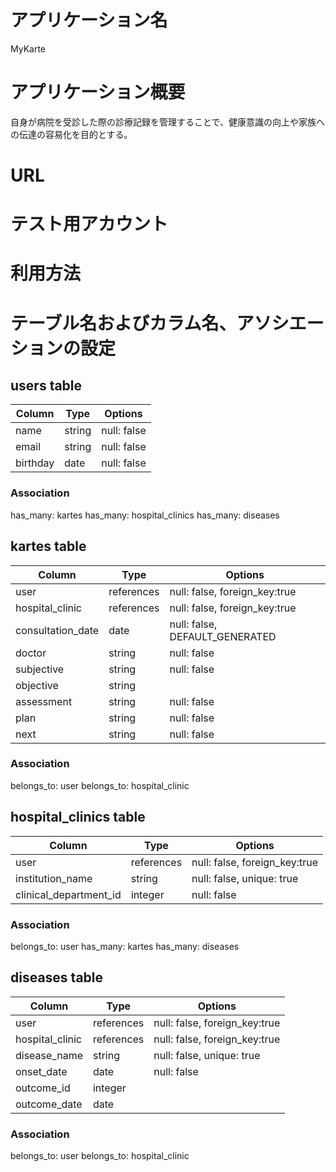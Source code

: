 # アプリケーション名
MyKarte

# アプリケーション概要
自身が病院を受診した際の診療記録を管理することで、健康意識の向上や家族への伝達の容易化を目的とする。

# URL

# テスト用アカウント

# 利用方法


# テーブル名およびカラム名、アソシエーションの設定
## users table
| Column   | Type   | Options     |
| -------- | ------ | ----------- |
| name     | string | null: false |
| email    | string | null: false |
| birthday | date   | null: false |

### Association
has_many: kartes
has_many: hospital_clinics
has_many: diseases

## kartes table
| Column            | Type       | Options                       |
| ----------------- | ---------- | ----------------------------- |
| user              | references | null: false, foreign_key:true |
| hospital_clinic   | references | null: false, foreign_key:true |
| consultation_date | date       | null: false, DEFAULT_GENERATED|
| doctor            | string     | null: false                   |
| subjective        | string     | null: false                   |
| objective         | string     |                               |
| assessment        | string     | null: false                   |
| plan              | string     | null: false                   |
| next              | string     | null: false                   |

### Association
belongs_to: user
belongs_to: hospital_clinic

## hospital_clinics table
| Column                 | Type       | Options                       |
| ---------------------- | ---------- | ----------------------------- |
| user                   | references | null: false, foreign_key:true |
| institution_name       | string     | null: false, unique: true     |
| clinical_department_id | integer    | null: false                   |

### Association
belongs_to: user
has_many: kartes
has_many: diseases

## diseases table
| Column          | Type       | Options                       |
| --------------- | ---------- | ----------------------------- |
| user            | references | null: false, foreign_key:true |
| hospital_clinic | references | null: false, foreign_key:true |
| disease_name    | string     | null: false, unique: true     |
| onset_date      | date       | null: false                   |
| outcome_id      | integer    |                               |
| outcome_date    | date       |                               |
### Association
belongs_to: user
belongs_to: hospital_clinic
